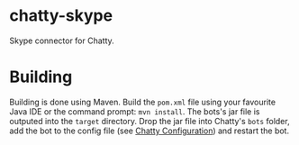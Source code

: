 chatty-skype
============
Skype connector for Chatty.

Building
========
Building is done using Maven. Build the `pom.xml` file using your favourite Java IDE or the command prompt: `mvn install`. 
The bots's jar file is outputed into the `target` directory. Drop the jar file into Chatty's `bots` folder, 
add the bot to the config file
(see [Chatty Configuration](https://github.com/bogeymanEST/chatty/wiki/Getting-Started#configuration)) and restart the bot.
